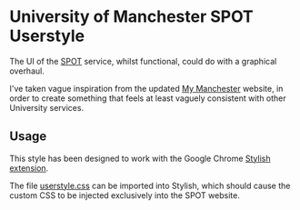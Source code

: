 # University of Manchester SPOT Userstyle

The UI of the [SPOT](https://studentnet.cs.manchester.ac.uk/me/spot/) service, whilst functional, could do with a graphical overhaul.

I've taken vague inspiration from the updated [My Manchester](https://my.manchester.ac.uk/) website, in order to create something that feels at least vaguely consistent with other University services.

## Usage

This style has been designed to work with the Google Chrome [Stylish extension](https://chrome.google.com/webstore/detail/stylish-custom-themes-for/fjnbnpbmkenffdnngjfgmeleoegfcffe?hl=en).

The file [userstyle.css](userstyle.css) can be imported into Stylish, which should cause the custom CSS to be injected exclusively into the SPOT website.
